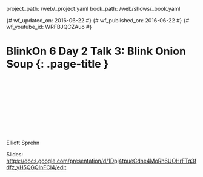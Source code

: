 project_path: /web/_project.yaml
book_path: /web/shows/_book.yaml

{# wf_updated_on: 2016-06-22 #}
{# wf_published_on: 2016-06-22 #}
{# wf_youtube_id: WRFBJQCZAuo #}

# BlinkOn 6 Day 2 Talk 3: Blink Onion Soup {: .page-title }


<div class="video-wrapper">
  <iframe class="devsite-embedded-youtube-video" data-video-id="WRFBJQCZAuo"
          data-autohide="1" data-showinfo="0" frameborder="0" allowfullscreen>
  </iframe>
</div>


Elliott Sprehn

Slides: https://docs.google.com/presentation/d/1Dpj4tpueCdne4MoRh6UOHrFTq3fdfz_yH5QGQInFCl4/edit
